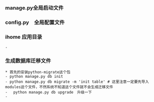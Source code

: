 ### manage.py全局启动文件
### config.py　全局配置文件
### ihome 应用目录
    - 
### 生成数据库迁移文件
    * 首先的安装python-migrate这个包
    - python manage.py db init
    - python manage.py db migrate -m 'init table' # 这里注意一定要先导入modules这个文件，不然系统不知道这个文件就不会生成迁移文件
    -　 python manage.py db upgrade　升级一下 
    - 